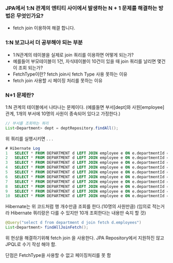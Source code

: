 ### JPA에서 1:N 관계의 엔티티 사이에서 발생하는 N + 1 문제를 해결하는 방법은 무엇인가요?
- fetch join 이용하여 해결 합니다.

### 1:N 보고나서 더 공부해야 되는 부분
- 1:N관계의 테이블을 실제로 join 쿼리를 이용하면 어떻게 되는가?
- 예를들어 부모테이블이 1건, 자식테이블이 10건이 있을 때 join 쿼리를 날리면 몇건이 조회 되는가?
- FetchType이란? fetch join시 fetch Type 사용 못하는 이유
- fetch join 사용할 시 페이징 처리를 못하는 이유

### N+1 문제란?

1:N 관계의 테이블에서 나타나는 문제이다.
(예를들면 부서[dept]와 사원[employee] 관계, 1개의 부서에 10명의 사원이 종속되어 있다고 가정한다.)

```java
// 부서를 조회하는 쿼리
List<Department> dept = deptRepository.findAll();
```

위 쿼리를 실행시키면 . . . 

```sql
# Hibernate Log
1   SELECT * FROM DEPARTMENT d LEFT JOIN employee e ON e.departmentId = d.id;
2   SELECT * FROM DEPARTMENT d LEFT JOIN employee e ON e.departmentId = d.id;
3   SELECT * FROM DEPARTMENT d LEFT JOIN employee e ON e.departmentId = d.id;
4   SELECT * FROM DEPARTMENT d LEFT JOIN employee e ON e.departmentId = d.id;
5   SELECT * FROM DEPARTMENT d LEFT JOIN employee e ON e.departmentId = d.id;
6   SELECT * FROM DEPARTMENT d LEFT JOIN employee e ON e.departmentId = d.id;
7   SELECT * FROM DEPARTMENT d LEFT JOIN employee e ON e.departmentId = d.id;
8   SELECT * FROM DEPARTMENT d LEFT JOIN employee e ON e.departmentId = d.id;
9   SELECT * FROM DEPARTMENT d LEFT JOIN employee e ON e.departmentId = d.id;
10  SELECT * FROM DEPARTMENT d LEFT JOIN employee e ON e.departmentId = d.id;
```

Hibernate는 위 코드처럼 행 개수만큼 조회를 한다.(10명의 사원만큼)
(임의로 적는거라 Hibernate 쿼리랑은 다를 수 있지만 10개 조회한다는 내용만 숙지 할 것)

```java
@Query("select d from department d join fetch d.employees")
List<Department> findAllJoinFetch();
```

위 현상을 해결하기위해 fetch join 을 사용한다.
JPA Repository에서 지원하진 않고 JPQL로 수기 작성 해야 함.

단점은 FetchType을 사용할 수 없고 페이징처리를 못 함